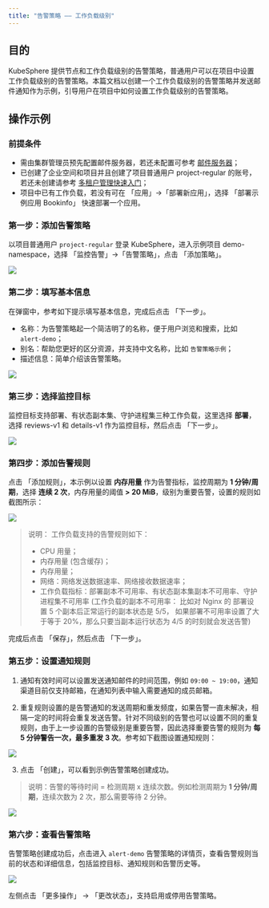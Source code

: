 ```yaml
---
title: "告警策略 —— 工作负载级别"
---
```


## 目的

KubeSphere 提供节点和工作负载级别的告警策略，普通用户可以在项目中设置工作负载级别的告警策略。本篇文档以创建一个工作负载级别的告警策略并发送邮件通知作为示例，引导用户在项目中如何设置工作负载级别的告警策略。

## 操作示例

### 前提条件

- 需由集群管理员预先配置邮件服务器，若还未配置可参考 [邮件服务器](../../platform-settings/email-server)；
- 已创建了企业空间和项目并且创建了项目普通用户 project-regular 的账号，若还未创建请参考 [多租户管理快速入门](../../quick-start/admin-quick-start)；
- 项目中已有工作负载，若没有可在 「应用」→「部署新应用」，选择 「部署示例应用 Bookinfo」 快速部署一个应用。

<!-- <video controls="controls" style="width: 100% !important; height: auto !important;">
  <source type="video/mp4" src="https://kubesphere-docs.pek3b.qingstor.com/video/kubesphere%20%E5%91%8A%E8%AD%A6.mov">
</video> -->

### 第一步：添加告警策略

以项目普通用户 `project-regular` 登录 KubeSphere，进入示例项目 demo-namespace，选择 「监控告警」→「告警策略」，点击 「添加策略」。

![](https://pek3b.qingstor.com/kubesphere-docs/png/20190430100932.png)

### 第二步：填写基本信息

在弹窗中，参考如下提示填写基本信息，完成后点击 「下一步」。

- 名称：为告警策略起一个简洁明了的名称，便于用户浏览和搜索，比如 `alert-demo`；
- 别名：帮助您更好的区分资源，并支持中文名称，比如 `告警策略示例`；
- 描述信息：简单介绍该告警策略。

![](https://pek3b.qingstor.com/kubesphere-docs/png/20190430101057.png)


### 第三步：选择监控目标

监控目标支持部署、有状态副本集、守护进程集三种工作负载，这里选择 **部署**，选择 reviews-v1 和 details-v1 作为监控目标，然后点击 「下一步」。

![](https://pek3b.qingstor.com/kubesphere-docs/png/20190430101829.png)

### 第四步：添加告警规则

点击 「添加规则」，本示例以设置 **内存用量** 作为告警指标，监控周期为 **1 分钟/周期**，选择 **连续 2 次**，内存用量的阈值 **> 20 MiB**，级别为重要告警，设置的规则如截图所示：

![](https://pek3b.qingstor.com/kubesphere-docs/png/20190430104015.png)

> 说明：
> 工作负载支持的告警规则如下：
> - CPU 用量；
> - 内存用量 (包含缓存)；
> - 内存用量；
> - 网络：网络发送数据速率、网络接收数据速率；
> - 工作负载指标：部署副本不可用率、有状态副本集副本不可用率、守护进程集不可用率 (工作负载的副本不可用率： 比如对 Nginx 的 部署设置 5 个副本后正常运行的副本状态是 5/5， 如果部署不可用率设置了大于等于 20%，那么只要当副本运行状态为 4/5 的时刻就会发送告警)

完成后点击 「保存」，然后点击 「下一步」。

### 第五步：设置通知规则

1. 通知有效时间可以设置发送通知邮件的时间范围，例如 `09:00 ~ 19:00`，通知渠道目前仅支持邮箱，在通知列表中输入需要通知的成员邮箱。

2. 重复规则设置的是告警通知的发送周期和重发频度，如果告警一直未解决，相隔一定的时间将会重复发送告警。针对不同级别的告警也可以设置不同的重复规则，由于上一步设置的告警级别是重要告警，因此选择重要告警的规则为 **每 5 分钟警告一次，最多重发 3 次**。参考如下截图设置通知规则：

![](https://pek3b.qingstor.com/kubesphere-docs/png/20190417182721.png)

3. 点击 「创建」，可以看到示例告警策略创建成功。

> 说明：告警的等待时间 = 检测周期 x 连续次数。例如检测周期为 **1 分钟/周期**，连续次数为 2 次，那么需要等待 2 分钟。

![](https://pek3b.qingstor.com/kubesphere-docs/png/20190430113250.png)

### 第六步：查看告警策略

告警策略创建成功后，点击进入 `alert-demo` 告警策略的详情页，查看告警规则当前的状态和详细信息，包括监控目标、通知规则和告警历史等。

![](https://pek3b.qingstor.com/kubesphere-docs/png/20190430113351.png)

左侧点击 「更多操作」 → 「更改状态」，支持启用或停用告警策略。









